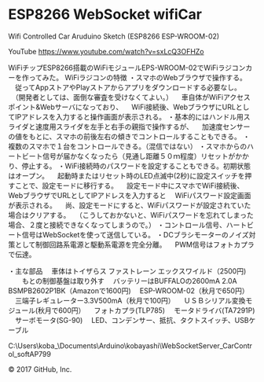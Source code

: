 # ESP8266 WebSocket wifiCar
Wifi Controlled Car Aruduino Sketch (ESP8266 ESP-WROOM-02)

YouTube
https://www.youtube.com/watch?v=sxLcQ3OFHZo

WiFiチップESP8266搭載のWiFiモジュールEPS-WROOM-02でWiFiラジコンカーを作ってみた。
WiFiラジコンの特徴
・スマホのWebブラウザで操作する。
　従ってAppストアやPlayストアからアプリをダウンロードする必要なし。
　（開発者としては、面倒な審査を受けなくてよい。）
　車自体がWiFiアクセスポイント&Webサーバになっており、
　WiFi接続後、WebブラウザにURLとしてIPアドレスを入力すると操作画面が表示される。
・基本的にはハンドル用スライダと速度用スライダを左手と右手の親指で操作するが、
　加速度センサーの値をもとに、スマホの前後左右の傾きでコントロールすることもできる。
・複数のスマホで１台をコントロールできる。（混信ではない）
・スマホからのハートビート信号が届かなくなったら（見通し距離５０ｍ程度）リセットがかかり、停止する。
・WiFi接続時のパスワードを設定することもできる。初期状態はオープン。
　起動時またはリセット時のLED点滅中(2秒)に設定スイッチを押すことで、設定モードに移行する。
　設定モード中にスマホでWiFi接続後、WebブラウザでURLとしてIPアドレスを入力すると
　WiFiパスワード設定画面が表示される。
　尚、設定モードにすると、WiFiパスワードが設定されていた場合はクリアする。
　（こうしておかないと、WiFiパスワードを忘れてしまった場合、２度と接続できなくなってしまうので。）
・コントロール信号、ハートビート信号はWebSocketを使って送信している。
・DCブラシモーターのノイズ対策として制御回路系電源と駆動系電源を完全分離。
　PWM信号はフォトカプラで伝達。

・主な部品
　車体はトイザらス ファストレーン エックスワイルド（2500円)
　　もとの制御基盤は取り外す
　バッテリーはBUFFALOの2600mA 2.0A BSMPB2602P1BK（Amazonで1600円)
　ESP-WROOM-02（秋月で650円）
　三端子レギュレーター3.3V500mA（秋月で100円）
　ＵＳＢシリアル変換モジュール(秋月で600円）
　フォトカプラ(TLP785)
　モータドライバ(TA7291P)
　サーボモータ(SG-90)
　LED、コンデンサー、抵抗、タクトスイッチ、USBケーブル
 
 C:\Users\koba_\Documents\Arduino\kobayashi\WebSocketServer_CarControl_softAP799
 
© 2017 GitHub, Inc.
